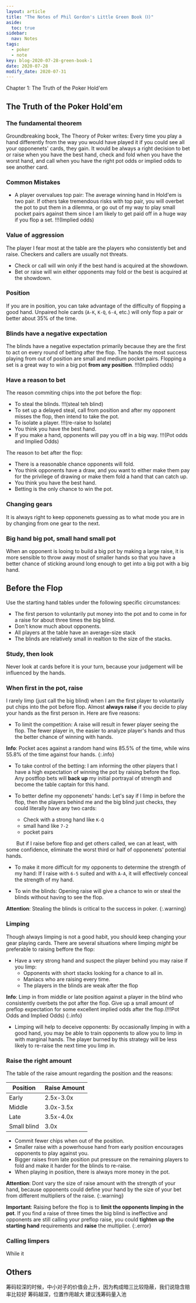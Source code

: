 ```yaml
---
layout: article
title: "The Notes of Phil Gordon's Little Green Book (Ⅰ)"
aside:
  toc: true
sidebar:
  nav: Notes
tags:
  - poker
  - note
key: blog-2020-07-28-green-book-1
date: 2020-07-28
modify_date: 2020-07-31
---
```


Chapter 1: The Truth of the Poker Hold'em
<!--more-->


## The Truth of the Poker Hold'em

### The fundamental theorem

Groundbreaking book, The Theory of Poker writes: Every time you play a hand differently from the way you would have played it if you could see all your opponenets' cards, they gain.
It would be always a right decision to bet or raise when you have the best hand, check and fold when you have the worst hand, and call when you have the right pot odds or implied odds to see another card.

### Common Mistakes

- A player overvalues top pair: The average winning hand in Hold'em is two pair. If others take tremendous risks with top pair, you will overbet the pot to put them in a dilemma, or go out of my way to play small pocket pairs against them since I am likely to get paid off in a huge way if you flop a set. !!!(Implied odds)

### Value of aggression

The player I fear most at the table are the players who consistently bet and raise. Checkers and callers are usually not threats.

- Check or call will win only if the best hand is acquired at the showdown.
- Bet or raise will win either opponents may fold or the best is acquired at the showdown.

### Position

If you are in position, you can take advantage of the difficulty of flopping a good hand. Unpaired hole cards (`A-K`, `K-Q`, `6-4`, etc.) will only flop a pair or better about 35% of the time.

### Blinds have a negative expectation

The blinds have a negative expectation primarily because they are the first to act on every round of betting after the flop. The hands the most success playing from out of position are small and medium pocket pairs. Flopping a set is a great way to win a big pot **from any position**. !!!(Implied odds)

### Have a reason to bet

The reason commiting chips into the pot before the flop:
- To steal the blinds. !!!(steal teh blind)
- To set up a delayed steal, call from position and after my opponent misses the flop, then intend to take the pot.
- To isolate a player. !!!(re-raise to Isolate)
- You think you have the best hand.
- If you make a hand, opponents will pay you off in a big way. !!!(Pot odds and Implied Odds)


The reason to bet after the flop:
- There is a reasonable chance opponents will fold.
- You think opponents have a draw, and you want to either make them pay for the privilege of drawing or make them fold a hand that can catch up.
- You think you have the best hand.
- Betting is the only chance to win the pot.

### Changing gears

It is always right to keep opponenets guessing as to what mode you are in by changing from one gear to the next.

### Big hand big pot, small hand small pot

When an opponent is looing to build a big pot by making a large raise, it is more sensible to throw away most of smaller hands so that you have a better chance of sticking around long enough to get into a big pot with a big hand.


## Before the Flop

Use the starting hand tables under the following specific circumstances:

- The first person to voluntarily put money into the pot and to come in for a raise for about three times the big blind.
- Don't know much about opponents.
- All players at the table have an average-size stack
- The blinds are relatively small in realtion to the size of the stacks.

### Study, then look

Never look at cards before it is your turn, because your judgement will be influenced by the hands.

### When first in the pot, raise

I rarely limp (just call the big blind) when I am the first player to voluntarily put chips into the pot before flop. Almost **always raise** if you decide to play your hands as the first person in. Here are five reasons:

- To limit the competition: A raise will result in fewer player seeing the flop. The fewer player in, the easier to analyze player's hands and thus the better chance of winning with hands. 

**Info**: Pocket aces against a random hand wins 85.5% of the time, while wins 55.8% of the time against four hands.
{:.info}

- To take control of the betting: I am informing the other players that I have a high expectation of winning the pot by raising before the flop. Any postflop bets will **back up** my initial portrayal of strength and become the table captain for this hand.

- To better define my opponenets' hands: Let's say if I limp in before the flop, then the players behind me and the big blind just checks, they could literally have any two cards:
  - Check with a strong hand like `K-Q`
  - small hand like `7-2`
  - pocket pairs

&emsp;&emsp;But if I raise before flop and get others called, we can at least, with some confidence, eliminate the worst third or half of opponenets' potential hands.

- To make it more difficult for my opponents to determine the strength of my hand: If I raise with `6-5` suited and with `A-A`, it will effectively conceal the strength of my hand.

- To win the blinds: Opening raise will give a chance to win or steal the blinds without having to see the flop.

**Attention**: Stealing the blinds is critical to the success in poker.
{:.warning}

### Limping

Though always limping is not a good habit, you should keep changing your gear playing cards. There are several situations where limping *might* be preferable to raising beffore the flop:

- Have a very strong hand and suspect the player behind you may raise if you limp: 
    - Opponents with short stacks looking for a chance to all in.
    - Maniacs who are raising every time.
    - The players in the blinds are weak after the flop

**Info**: Limp in from middle or late position against a player in the blind who consistently overbets the pot after the flop. Give up a small amount of preflop expectation for some excellent implied odds after the flop.(!!!Pot Odds and Implied Odds)
{:.info}

- Limping will help to deceive opponents: By occasionally limping in with a good hand, you may be able to train opponents to allow you to limp in with marginal hands. The player burned by this strategy will be less likely to re-raise the next time you limp in.

### Raise the right amount

The table of the raise amount regarding the position and the reasons:

| Position    | Raise Amount |
|-------------|--------------|
| Early       | 2.5x-3.0x    |
| Middle      | 3.0x-3.5x    |
| Late        | 3.5x-4.0x    |
| Small blind | 3.0x         |

- Commit fewer chips when out of the position.
- Smaller raise with a powerhouse hand from early position encourages opponents to play against you.
- Bigger raises from late position put pressure on the remaining players to fold and make it harder for the blinds to re-raise.
- When playing in position, there is always more money in the pot.

**Attention**: Dont vary the size of raise amount with the strength of your hand, because opponents could define your hand by the size of your bet from different multipliers of the raise.
{:.warning}

**Important**: Raising before the flop is to **limit the opponents limping in the pot**. If you find a raise of three times the big blind is ineffective and opponents are still calling your preflop raise, you could **tighten up the starting hand** requirements and **raise** the multiplier.
{:.error}

### Calling limpers

While it

## Others

筹码较深的时候，中小对子的价值会上升，因为构成暗三比较隐蔽，我们说隐含赔率比较好
筹码越深，位置作用越大
建议浅筹码量入池